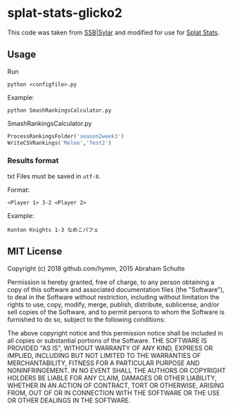 # splat-stats-glicko2

This code was taken from [SSB|Sylar](https://smashboards.com/threads/glicko2-for-smash-or-how-i-learned-to-stop-worrying-and-seed-my-tournaments.400372/)
and modified for use for [Splat Stats](https://twitter.com/SplatStats).

## Usage
Run
```
python <configfile>.py
```

Example:
```
python SmashRankingsCalculator.py
```

SmashRankingsCalculator.py
```python
ProcessRankingsFolder('season2week3')
WriteCSVRankings('Melee','Test2')
```

### Results format
txt Files must be saved in `utf-8`.

Format:
```
<Player 1> 3-2 <Player 2>
```

Example: 
```
Konton Knights 1-3 なめこパフェ
```

## MIT License

Copyright (c) 2018 github.com/hymm, 2015 Abraham Schulte

Permission is hereby granted, free of charge, to any person
obtaining a copy of this software and associated documentation
files (the "Software"), to deal in the Software without
restriction, including without limitation the rights to use,
copy, modify, merge, publish, distribute, sublicense, and/or sell
copies of the Software, and to permit persons to whom the
Software is furnished to do so, subject to the following
conditions:

The above copyright notice and this permission notice shall be
included in all copies or substantial portions of the Software.
THE SOFTWARE IS PROVIDED "AS IS", WITHOUT WARRANTY OF ANY KIND,
EXPRESS OR IMPLIED, INCLUDING BUT NOT LIMITED TO THE WARRANTIES
OF MERCHANTABILITY, FITNESS FOR A PARTICULAR PURPOSE AND
NONINFRINGEMENT. IN NO EVENT SHALL THE AUTHORS OR COPYRIGHT
HOLDERS BE LIABLE FOR ANY CLAIM, DAMAGES OR OTHER LIABILITY,
WHETHER IN AN ACTION OF CONTRACT, TORT OR OTHERWISE, ARISING
FROM, OUT OF OR IN CONNECTION WITH THE SOFTWARE OR THE USE OR
OTHER DEALINGS IN THE SOFTWARE.
